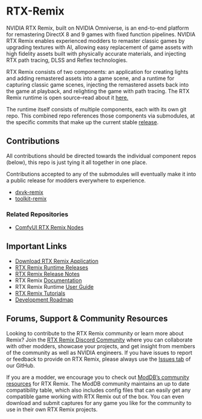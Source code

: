 # RTX-Remix

NVIDIA RTX Remix, built on NVIDIA Omniverse, is an end-to-end platform for remastering DirectX 8 and 9 games with fixed function pipelines. NVIDIA RTX Remix enables experienced modders to remaster classic games by upgrading textures with AI, allowing easy replacement of game assets with high fidelity assets built with physically accurate materials, and injecting RTX path tracing, DLSS and Reflex technologies.

RTX Remix consists of two components: an application for creating lights and adding remastered assets into a game scene, and a runtime for capturing classic game scenes, injecting the remastered assets back into the game at playback, and relighting the game with path tracing. The RTX Remix runtime is open source–read about it [here.](https://www.nvidia.com/en-us/geforce/news/rtx-remix-runtime-open-source-download/#:~:text=The%20RTX%20Remix%20runtime%20is,modded%20game%20assets%20at%20runtime.)

The runtime itself consists of multiple components, each with its own git repo. This combined repo references those components via submodules, at the specific commits that make up the current stable [release](https://github.com/NVIDIAGameWorks/rtx-remix/releases).


## Contributions

All contributions should be directed towards the individual component repos (below), this repo is just tying it all together in one place.

Contributions accepted to any of the submodules will eventually make it into a public release for modders everywhere to experience.

* [dxvk-remix](https://github.com/NVIDIAGameWorks/dxvk-remix/)
* [toolkit-remix](https://github.com/NVIDIAGameWorks/toolkit-remix/)

### Related Repositories

* [ComfyUI RTX Remix Nodes](https://github.com/NVIDIAGameWorks/ComfyUI-RTX-Remix)

## Important Links

* [Download RTX Remix Application](https://www.nvidia.com/en-us/geforce/rtx-remix/)
* [RTX Remix Runtime Releases](https://github.com/NVIDIAGameWorks/rtx-remix/releases)
* [RTX Remix Release Notes](https://docs.omniverse.nvidia.com/kit/docs/rtx_remix/latest/docs/remix-releasenotes.html)
* RTX Remix [Documentation](https://docs.omniverse.nvidia.com/kit/docs/rtx_remix/latest/)
* RTX Remix Runtime [User Guide](https://github.com/NVIDIAGameWorks/rtx-remix/wiki/runtime-user-guide)
* [RTX Remix Tutorials](https://www.youtube.com/playlist?list=PL4w6jm6S2lzvgJ97T1_VbLGBR_l6zzOUm)
* [Development Roadmap](https://github.com/NVIDIAGameWorks/rtx-remix/wiki/roadmap)


## Forums, Support & Community Resources

Looking to contribute to the RTX Remix community or learn more about Remix? Join the [RTX Remix Discord Community](https://discord.gg/j6sh7JD3v9) where you can collaborate with other modders, showcase your projects, and get insight from members of the community as well as NVIDIA engineers. If you have issues to report or feedback to provide on RTX Remix, please always use the [Issues tab](https://github.com/NVIDIAGameWorks/rtx-remix/issues) of our GitHub.

If you are a modder, we encourage you to check out [ModDB’s community resources](https://www.moddb.com/rtx/) for RTX Remix. The ModDB community maintains an up to date compatibility table, which also includes config files that can easily get any compatible game working with RTX Remix out of the box. You can even download and submit captures for any game you like for the community to use in their own RTX Remix projects.

